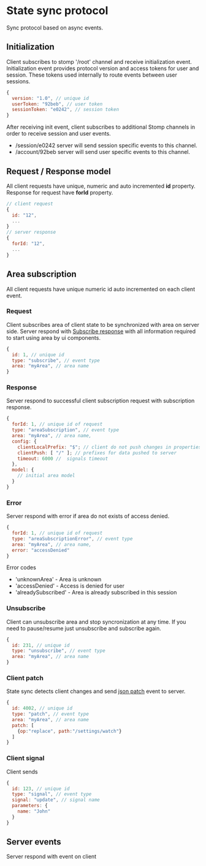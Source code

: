 # State sync protocol

Sync protocol based on async events.

## <a name="eventInit"></a>Initialization
Client subscribes to stomp '/root' channel and receive initialization event. Initialization event provides protocol version and access tokens for user and session. These tokens used internally to route events between user sessions.

```javascript
{
  version: "1.0", // unique id
  userToken: "92beb", // user token
  sessionToken: "e0242", // session token
}
```
After receiving init event, client subscribes to additional Stomp channels in order to receive session and user events.

- /session/e0242 server will send session specific events to this channel.
- /account/92beb server will send user specific events to this channel.

## <a name="requestResponse"></a>Request / Response model
All client requests have unique, numeric and auto incremented **id** property. Response for request have **forId** property.

```javascript
// client request
{
  id: "12",
  ...
}
// server response
{
  forId: "12",
  ...
}

```

## <a name="subscription"></a>Area subscription
All client requests have unique numeric id auto incremented on each client event.

### <a name="subscribeRequest"></a>Request
Client subscribes area of client state to be synchronized with area on server side. Server respond with [Subscribe response](#subscribeResponse) with all information required to start using area by ui components.

```javascript
{
  id: 1, // unique id
  type: "subscribe", // event type
  area: "myArea", // area name
}
```

### <a name="subscribeResponse"></a>Response
Server respond to successful client subscription request with subscription response. 

```javascript
{
  forId: 1, // unique id of request
  type: "areaSubscription", // event type
  area: "myArea", // area name,
  config: {
    clientLocalPrefix: "$"; // client do not push changes in properties started with '$'
    clientPush: [ "/" ]; // prefixes for data pushed to server
    timeout: 6000 //  signals timeout
  },
  model: {
    // initial area model
  }
}
```

### <a name="subscribeResponse"></a>Error
Server respond with error if area do not exists of access denied. 

```javascript
{
  forId: 1, // unique id of request
  type: "areaSubscriptionError", // event type
  area: "myArea", // area name,
  error: "accessDenied"
}
```

Error codes
- 'unknownArea' - Area is unknown
- 'accessDenied' - Access is denied for user
- 'alreadySubscribed' - Area is already subscribed in this session

### <a name="unsubscribeRequest"></a>**Unsubscribe**
Client can unsubscribe area and stop syncronization at any time. If you need to pause/resume just unsubscribe and subscribe again.

```javascript
{
  id: 231, // unique id
  type: "unsubscribe", // event type
  area: "myArea", // area name
}
```

### **Client patch**
State sync detects client changes and send [json patch](https://tools.ietf.org/html/rfc6902) event to server.

```javascript
{
  id: 4002, // unique id
  type: "patch", // event type
  area: "myArea", // area name
  patch: [
    {op:"replace", path:"/settings/watch"}
  ]
}
```
### **Client signal**
Client sends 

```javascript
{
  id: 123, // unique id
  type: "signal", // event type
  signal: "update", // signal name
  parameters: {
    name: "John"
  }
}
```

## Server events
Server respond with event on client 





